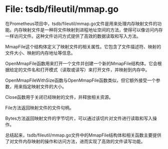 # File: tsdb/fileutil/mmap.go

在Prometheus项目中，tsdb/fileutil/mmap.go文件是用来处理内存映射文件的功能。内存映射文件是一种将文件映射到进程地址空间的方法，使得可以像访问内存一样访问文件。这种文件访问方式提供了高效的数据读取和写入方法。

MmapFile这个结构体定义了映射文件的相关属性。它包含了文件描述符、映射的文件大小、映射的内存地址等信息。

OpenMmapFile函数用来打开一个文件并创建一个新的MmapFile结构体。它会根据给定的文件名和打开模式（读取或读写）来打开文件，并映射到内存中。

OpenMmapFileWithSize函数与OpenMmapFile函数类似，但它额外接受一个参数，用来指定映射文件的大小。

Close函数用于关闭已经映射的文件，并释放相关资源。

File方法返回映射文件的文件句柄。

Bytes方法返回映射文件的字节切片，可以通过该切片对文件进行读取和写入操作。

总结起来，tsdb/fileutil/mmap.go文件中的MmapFile结构体和相关函数主要提供了对文件内存映射的操作和访问方法，进而实现了高效的文件读写功能。

